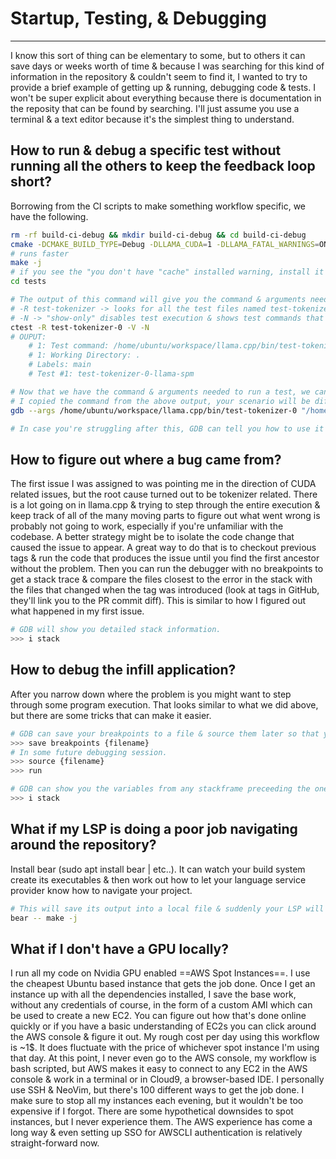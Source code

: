 # Startup, Testing, & Debugging
---
I know this sort of thing can be elementary to some, but to others it can save days or weeks worth of time & because I was searching for this kind of information in the repository & couldn't seem to find it, I wanted to try to provide a brief example of getting up & running, debugging code & tests. I won't be super explicit about everything because there is documentation in the reposity that can be found by searching. I'll just assume you use a terminal & a text editor because it's the simplest thing to understand.

## How to run & debug a specific test without running all the others to keep the feedback loop short?
Borrowing from the CI scripts to make something workflow specific, we have the following.
```bash
rm -rf build-ci-debug && mkdir build-ci-debug && cd build-ci-debug
cmake -DCMAKE_BUILD_TYPE=Debug -DLLAMA_CUDA=1 -DLLAMA_FATAL_WARNINGS=ON .. && cd ..
# runs faster
make -j
# if you see the "you don't have "cache" installed warning, install it to save immense amounts of time!"
cd tests

# The output of this command will give you the command & arguments needed to run GDB.
# -R test-tokenizer -> looks for all the test files named test-tokenizer* (R=Regex)
# -N -> "show-only" disables test execution & shows test commands that you can feed to GDB.
ctest -R test-tokenizer-0 -V -N
# OUPUT:
    # 1: Test command: /home/ubuntu/workspace/llama.cpp/bin/test-tokenizer-0 "/home/ubuntu/workspace/llama.cpp/tests/../models/ggml-vocab-llama-spm.gguf"
    # 1: Working Directory: .
    # Labels: main
    # Test #1: test-tokenizer-0-llama-spm

# Now that we have the command & arguments needed to run a test, we can debug it with GDB.
# I copied the command from the above output, your scenario will be different.
gdb --args /home/ubuntu/workspace/llama.cpp/bin/test-tokenizer-0 "/home/ubuntu/workspace/llama.cpp/tests/../models/ggml-vocab-llama-spm.gguf"

# In case you're struggling after this, GDB can tell you how to use it (>>> help) & it can do incredible things like inspect the variables of any stackframe previous to the current one to help you see what's led to the issue. GDB also makes it easy to revisit a debugging session (see below).
```

## How to figure out where a bug came from?
The first issue I was assigned to was pointing me in the direction of CUDA related issues, but the root cause turned out to be tokenizer related. There is a lot going on in llama.cpp & trying to step through the entire execution & keep track of all of the many moving parts to figure out what went wrong is probably not going to work, especially if you're unfamiliar with the codebase. A better strategy might be to isolate the code change that caused the issue to appear. A great way to do that is to checkout previous tags & run the code that produces the issue until you find the first ancestor without the problem. Then you can run the debugger with no breakpoints to get a stack trace & compare the files closest to the error in the stack with the files that changed when the tag was introduced (look at tags in GitHub, they'll link you to the PR commit diff). This is similar to how I figured out what happened in my first issue.
```bash
# GDB will show you detailed stack information.
>>> i stack
```

## How to debug the infill application?
After you narrow down where the problem is you might want to step through some program execution. That looks similar to what we did above, but there are some tricks that can make it easier.
```bash
# GDB can save your breakpoints to a file & source them later so that you can revisit a debugging session.
>>> save breakpoints {filename}
# In some future debugging session.
>>> source {filename}
>>> run

# GDB can show you the variables from any stackframe preceeding the one you're in currently.
>>> i stack
```

## What if my LSP is doing a poor job navigating around the repository?
Install bear (sudo apt install bear | etc..). It can watch your build system create its executables & then work out how to let your language service provider know how to navigate your project.
```bash
# This will save its output into a local file & suddenly your LSP will know how to GOTO DEFN or DECL, etc.
bear -- make -j
```
## What if I don't have a GPU locally?
I run all my code on Nvidia GPU enabled ==AWS Spot Instances==. I use the cheapest Ubuntu based instance that gets the job done. Once I get an instance up with all the dependencies installed, I save the base work, without any credentials of course, in the form of a custom AMI which can be used to create a new EC2. You can figure out how that's done online quickly or if you have a basic understanding of EC2s you can click around the AWS console & figure it out. My rough cost per day using this workflow is ~1$. It does fluctuate with the price of whichever spot instance I'm using that day. At this point, I never even go to the AWS console, my workflow is bash scripted, but AWS makes it easy to connect to any EC2 in the AWS console & work in a terminal or in Cloud9, a browser-based IDE. I personally use SSH & NeoVim, but there's 100 different ways to get the job done. I make sure to stop all my instances each evening, but it wouldn't be too expensive if I forgot. There are some hypothetical downsides to spot instances, but I never experience them. The AWS experience has come a long way & even setting up SSO for AWSCLI authentication is relatively straight-forward now.
